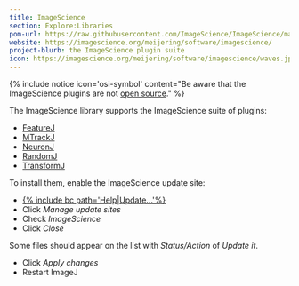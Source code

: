 ```yaml
---
title: ImageScience
section: Explore:Libraries
pom-url: https://raw.githubusercontent.com/ImageScience/ImageScience/master/pom.xml
website: https://imagescience.org/meijering/software/imagescience/
project-blurb: the ImageScience plugin suite
icon: https://imagescience.org/meijering/software/imagescience/waves.jpg
---
```


{% include notice icon='osi-symbol' content="Be aware that the ImageScience plugins are not [open source](/licensing/open-source)." %}

The ImageScience library supports the ImageScience suite of plugins:

-   [FeatureJ](/plugins/featurej)
-   [MTrackJ](/plugins/mtrackj)
-   [NeuronJ](/plugins/neuronj)
-   [RandomJ](/plugins/randomj)
-   [TransformJ](/plugins/transformj)

To install them, enable the ImageScience update site:

-   [{% include bc path='Help|Update...'%}](/update-sites)
-   Click *Manage update sites*
-   Check *ImageScience*
-   Click *Close*

Some files should appear on the list with *Status/Action* of *Update it*.

-   Click *Apply changes*
-   Restart ImageJ
